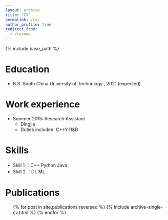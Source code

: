 ```yaml
---
layout: archive
title: "CV"
permalink: /cv/
author_profile: true
redirect_from:
  - /resume
---
```


{% include base_path %}

Education
======
* B.S. South China University of Technology , 2021 (expected)

Work experience
======
* Summer 2015: Research Assistant
  * Dingjia
  * Duties included: C++Y R&D

  
Skills
======
* Skill 1 ：C++ Python Java
* Skill 2 ：DL ML


Publications
======
  <ul>{% for post in site.publications reversed %}
    {% include archive-single-cv.html %}
  {% endfor %}</ul>

  
  <!-- 
Talks
======
  <ul>
    {% for post in site.talks reversed %}
      {% include archive-single-talk-cv.html  %}
    {% endfor %}
  </ul>

Teaching
======
  <ul>
    {% for post in site.teaching reversed %}
      {% include archive-single-cv.html %}
    {% endfor %}
  </ul>

Service and leadership
======
* Currently signed in to 43 different slack teams
 -->
